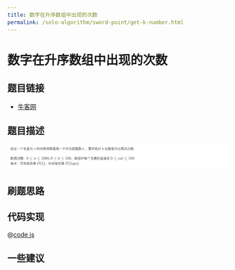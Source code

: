 ```yaml
---
title: 数字在升序数组中出现的次数
permalink: /solo-algorithm/sword-point/get-k-number.html
---
```


# 数字在升序数组中出现的次数

## 题目链接

- [牛客网](https://www.nowcoder.com/share/jump/8484115461699865663169)

## 题目描述

![](../images/getNumberOfK.png)

## 刷题思路

## 代码实现

@[code js](@algorithm/sword-point/二分查找/getNumberOfK.js)

## 一些建议
